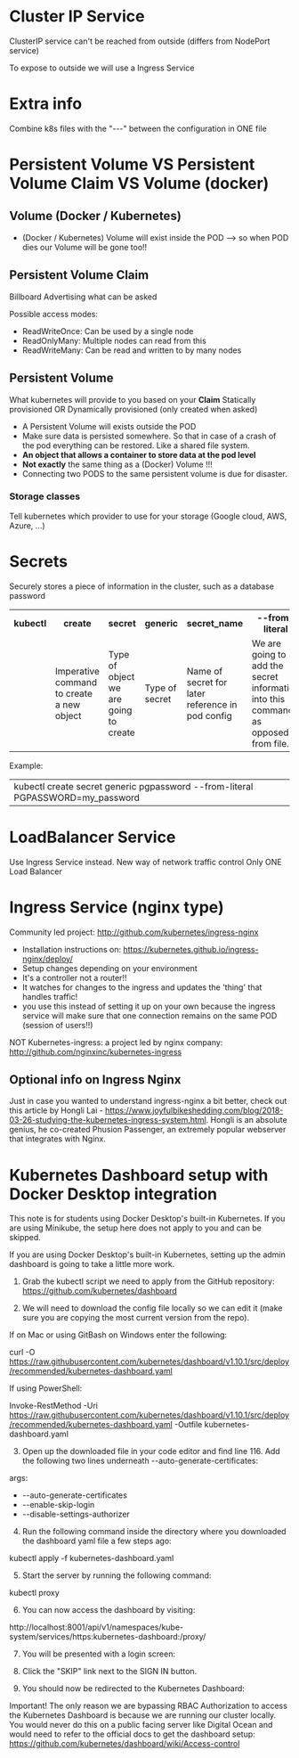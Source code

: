 # Cluster IP Service
ClusterIP service can't be reached from outside (differs from NodePort service)

To expose to outside we will use a Ingress Service

# Extra info
Combine k8s files with the "---" between the configuration in ONE file

# Persistent Volume VS Persistent Volume Claim  VS Volume (docker)
## Volume (Docker / Kubernetes)
* (Docker / Kubernetes) Volume will exist inside the POD --> so when POD dies our Volume will be gone too!!
## Persistent Volume Claim
Billboard Advertising what can be asked

Possible access modes:
* ReadWriteOnce: Can be used by a single node
* ReadOnlyMany: Multiple nodes can read from this
* ReadWriteMany: Can be read and written to by many nodes

## Persistent Volume
What kubernetes will provide to you based on your <b>Claim</b>
Statically provisioned
OR
Dynamically provisioned (only created when asked)
* A Persistent Volume will exists outside the POD
* Make sure data is persisted somewhere. So that in case of a crash of the pod everything can be restored. Like a shared file system.
* <b>An object that allows a container to store data at the pod level</b>
* <b>Not exactly</b> the same thing as a (Docker) Volume !!!
* Connecting two PODS to the same persistent volume is due for disaster.

### Storage classes
Tell kubernetes which provider to use for your storage (Google cloud, AWS, Azure, ...)

# Secrets
Securely stores a piece of information in the cluster, such as a database password

<table>
  <tr>
    <th>kubectl</th>
    <th>create</th>
    <th>secret</th>
    <th>generic</th>
    <th>secret_name</th>
    <th>--from-literal</th>
    <th>key=value</th>
  </tr>
  <tr>
    <td/>
    <td>Imperative command to create a new object</td>
    <td>Type of object we are going to create</td>
    <td>Type of secret</td>
    <td>Name of secret for later reference in pod config</td>
    <td>We are going to add the secret information into this command, as opposed to from file.</td>
    <td>Key-Value pair of the secret information</td>
  </tr>
</table>

Example:
<table><tr><td>kubectl create secret generic pgpassword --from-literal PGPASSWORD=my_password</td></tr></table>

# LoadBalancer Service
Use Ingress Service instead. New way of network traffic control
Only ONE Load Balancer

# Ingress Service (nginx type)
Community led project: http://github.com/kubernetes/ingress-nginx
* Installation instructions on: https://kubernetes.github.io/ingress-nginx/deploy/
* Setup changes depending on your environment
* It's a controller not a router!!
* It watches for changes to the ingress and updates the 'thing' that handles traffic!
* you use this instead of setting it up on your own because the ingress service will make sure that one connection remains on the same POD (session of users!!)

NOT Kubernetes-ingress: a project led by nginx company: http://github.com/nginxinc/kubernetes-ingress

## Optional info on Ingress Nginx
Just in case you wanted to understand ingress-nginx a bit better, check out this article by Hongli Lai - https://www.joyfulbikeshedding.com/blog/2018-03-26-studying-the-kubernetes-ingress-system.html.  Hongli is an absolute genius, he co-created Phusion Passenger, an extremely popular webserver that integrates with Nginx.

# Kubernetes Dashboard setup with Docker Desktop integration
This note is for students using Docker Desktop's built-in Kubernetes. If you are using Minikube, the setup here does not apply to you and can be skipped.

If you are using Docker Desktop's built-in Kubernetes, setting up the admin dashboard is going to take a little more work.

1. Grab the kubectl script we need to apply from the GitHub repository: https://github.com/kubernetes/dashboard

2. We will need to download the config file locally so we can edit it (make sure you are copying the most current version from the repo).

If on Mac or using GitBash on Windows enter the following:

curl -O https://raw.githubusercontent.com/kubernetes/dashboard/v1.10.1/src/deploy/recommended/kubernetes-dashboard.yaml

If using PowerShell:

Invoke-RestMethod -Uri https://raw.githubusercontent.com/kubernetes/dashboard/v1.10.1/src/deploy/recommended/kubernetes-dashboard.yaml -Outfile kubernetes-dashboard.yaml

3. Open up the downloaded file in your code editor and find line 116. Add the following two lines underneath --auto-generate-certificates:

args:
  - --auto-generate-certificates
  - --enable-skip-login
  - --disable-settings-authorizer
4. Run the following command inside the directory where you downloaded the dashboard yaml file a few steps ago:

kubectl apply -f kubernetes-dashboard.yaml

5. Start the server by running the following command:

kubectl proxy

6. You can now access the dashboard by visiting:

http://localhost:8001/api/v1/namespaces/kube-system/services/https:kubernetes-dashboard:/proxy/

7. You will be presented with a login screen:


8. Click the "SKIP" link next to the SIGN IN button.

9. You should now be redirected to the Kubernetes Dashboard:


Important! The only reason we are bypassing RBAC Authorization to access the Kubernetes Dashboard is because we are running our cluster locally. You would never do this on a public facing server like Digital Ocean and would need to refer to the official docs to get the dashboard setup:
https://github.com/kubernetes/dashboard/wiki/Access-control